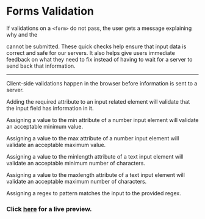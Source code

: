 # Forms Validation

If validations on a `<form>` do not pass, the user gets a message explaining why and the <form> cannot be submitted.
These quick checks help ensure that input data is correct and safe for our servers. It also helps give users immediate feedback on what they need to fix instead of having to wait for a server to send back that information.

----

Client-side validations happen in the browser before information is sent to a server.

Adding the required attribute to an input related element will validate that the input field has information in it.

Assigning a value to the min attribute of a number input element will validate an acceptable minimum value.

Assigning a value to the max attribute of a number input element will validate an acceptable maximum value.

Assigning a value to the minlength attribute of a text input element will validate an acceptable minimum number of characters.

Assigning a value to the maxlength attribute of a text input element will validate an acceptable maximum number of characters.

Assigning a regex to pattern matches the input to the provided regex.

### Click [here](https://codepen.io/ehlzi/pen/WNJNBvG) for a live preview.
